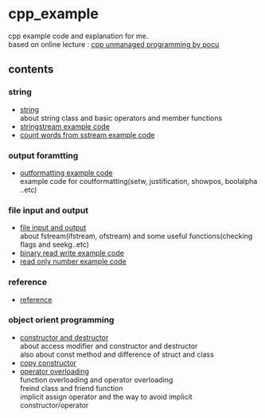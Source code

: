 # cpp_example
cpp example code and explanation for me.    
based on online lecture : [cpp unmanaged programming by pocu](https://www.udemy.com/course/cpp-unmanaged-programming-by-pocu/) 

## contents 
### string
 - [string](https://github.com/zetwhite/cpp_example/blob/master/string/string.md)    
	about string class and basic operators and member functions
 - [stringstream example code](https://github.com/zetwhite/cpp_example/blob/master/string/basic_stringstream.cpp)
 - [count words from sstream example code](https://github.com/zetwhite/cpp_example/blob/master/string/count_words.cpp)
### output foramtting 
 - [outformatting example code](https://github.com/zetwhite/cpp_example/blob/master/output/outformatting.cpp)   
	example code for coutformatting(setw, justification, showpos, boolalpha ..etc) 
### file input and output 
 - [file input and output](https://github.com/zetwhite/cpp_example/blob/master/fileIO/fileIO.md)     
	 about fstream(ifstream, ofstream) and some useful functions(checking flags and seekg..etc) 
- [binary read write example code](https://github.com/zetwhite/cpp_example/blob/master/fileIO/binary_read_write.cpp)
- [read only number example code](https://github.com/zetwhite/cpp_example/blob/master/fileIO/read_only_number.cpp)	 
### reference 
- [reference](https://github.com/zetwhite/cpp_example/blob/master/reference/Reference.md)
### object orient programming 
- [constructor and destructor](https://github.com/zetwhite/cpp_example/blob/master/OOP/constructor_and_destructor.md)   
	about access modifier and constructor and destructor   
	also about const method and difference of struct and class    
- [copy constructor](https://github.com/zetwhite/cpp_example/blob/master/OOP/copy_constructor.md)
- [operator overloading](https://github.com/zetwhite/cpp_example/blob/master/OOP/operator_overloading.md)    
	function overloading and operator overloading   
	freind class and friend function      
	implicit assign operator and the way to avoid implicit constructor/operator   
<!--stackedit_data:
eyJoaXN0b3J5IjpbLTE1MTI3NDI2MDUsNTYyMTIxNzYxXX0=
-->
